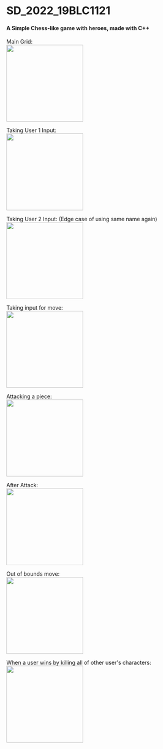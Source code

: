 # SD_2022_19BLC1121

#### A Simple Chess-like game with heroes, made with C++  

  
Main Grid:   
<img src = "https://user-images.githubusercontent.com/53508807/189490022-d526ed4e-e7ba-43a3-bb20-d27acbe119f1.PNG" width="200">   

Taking User 1 Input:   
<img src = "https://user-images.githubusercontent.com/53508807/189490054-64167a51-4a1a-47c1-925c-89c73f114305.PNG" width="200">   

Taking User 2 Input: (Edge case of using same name again)   
<img src = "https://user-images.githubusercontent.com/53508807/189490094-6f76ffb5-c9ff-49f0-be48-a51406e5faec.PNG" width="200">     

Taking input for move:   
<img src = "https://user-images.githubusercontent.com/53508807/189490131-6c616066-0c41-4f88-8792-dea5d3ae731a.PNG" width="200">    

Attacking a piece:   
<img src = "https://user-images.githubusercontent.com/53508807/189490167-e2e24b62-b2b2-4990-9aa7-31765f37c583.PNG" width="200">   

After Attack:   
<img src = "https://user-images.githubusercontent.com/53508807/189490193-38302ebe-f932-4243-b60d-cddaf7e35f3e.PNG" width="200">    

Out of bounds move:   
<img src = "https://user-images.githubusercontent.com/53508807/189490222-b3bc48d0-7a4b-482b-82d7-b9c2b15889b9.PNG" width="200">   

When a user wins by killing all of other user's characters:    
<img src = "https://user-images.githubusercontent.com/53508807/189490267-9356c065-c2bf-44c4-81af-27b1b79a8124.PNG" width="200">   
